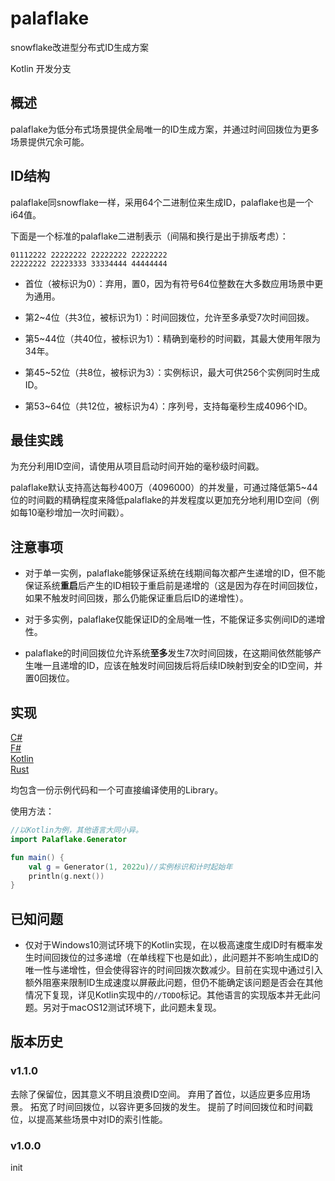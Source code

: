 # palaflake

snowflake改进型分布式ID生成方案

Kotlin 开发分支

## 概述

palaflake为低分布式场景提供全局唯一的ID生成方案，并通过时间回拨位为更多场景提供冗余可能。

## ID结构

palaflake同snowflake一样，采用64个二进制位来生成ID，palaflake也是一个i64值。

下面是一个标准的palaflake二进制表示（间隔和换行是出于排版考虑）：

```text
01112222 22222222 22222222 22222222
22222222 22223333 33334444 44444444
```

* 首位（被标识为0）：弃用，置0，因为有符号64位整数在大多数应用场景中更为通用。

* 第2~4位（共3位，被标识为1）：时间回拨位，允许至多承受7次时间回拨。

* 第5~44位（共40位，被标识为1）：精确到毫秒的时间戳，其最大使用年限为34年。

* 第45~52位（共8位，被标识为3）：实例标识，最大可供256个实例同时生成ID。

* 第53~64位（共12位，被标识为4）：序列号，支持每毫秒生成4096个ID。

## 最佳实践

为充分利用ID空间，请使用从项目启动时间开始的毫秒级时间戳。

palaflake默认支持高达每秒400万（4096000）的并发量，可通过降低第5~44位的时间戳的精确程度来降低palaflake的并发程度以更加充分地利用ID空间（例如每10毫秒增加一次时间戳）。

## 注意事项

* 对于单一实例，palaflake能够保证系统在线期间每次都产生递增的ID，但不能保证系统**重启**后产生的ID相较于重启前是递增的（这是因为存在时间回拨位，如果不触发时间回拨，那么仍能保证重启后ID的递增性）。

* 对于多实例，palaflake仅能保证ID的全局唯一性，不能保证多实例间ID的递增性。

* palaflake的时间回拨位允许系统**至多**发生7次时间回拨，在这期间依然能够产生唯一且递增的ID，应该在触发时间回拨后将后续ID映射到安全的ID空间，并置0回拨位。

## 实现

[C#](/cs_impl)  
[F#](/fs_impl)  
[Kotlin](/kt_impl)  
[Rust](/rs_impl)

均包含一份示例代码和一个可直接编译使用的Library。

使用方法：

```kotlin
//以Kotlin为例，其他语言大同小异。
import Palaflake.Generator

fun main() {
    val g = Generator(1, 2022u)//实例标识和计时起始年
    println(g.next())
}
```

## 已知问题

* 仅对于Windows10测试环境下的Kotlin实现，在以极高速度生成ID时有概率发生时间回拨位的过多递增（在单线程下也是如此），此问题并不影响生成ID的唯一性与递增性，但会使得容许的时间回拨次数减少。目前在实现中通过引入额外阻塞来限制ID生成速度以屏蔽此问题，但仍不能确定该问题是否会在其他情况下复现，详见Kotlin实现中的`//TODO`标记。其他语言的实现版本并无此问题。另对于macOS12测试环境下，此问题未复现。

## 版本历史

### v1.1.0

去除了保留位，因其意义不明且浪费ID空间。
弃用了首位，以适应更多应用场景。
拓宽了时间回拨位，以容许更多回拨的发生。
提前了时间回拨位和时间戳位，以提高某些场景中对ID的索引性能。

### v1.0.0

init
